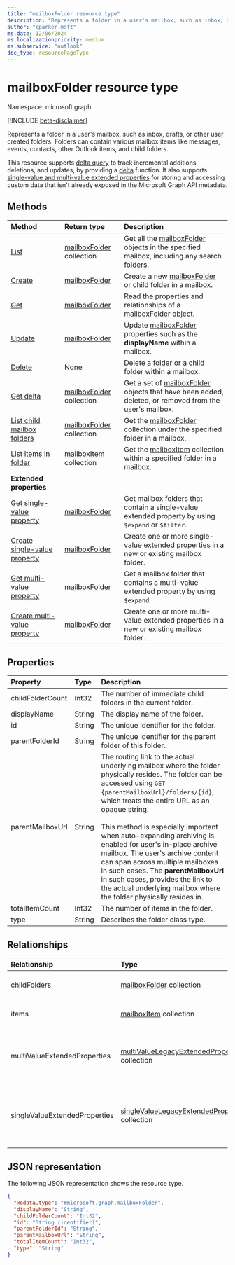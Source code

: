 ```yaml
---
title: "mailboxFolder resource type"
description: "Represents a folder in a user's mailbox, such as inbox, drafts, or other user created folders."
author: "cparker-msft"
ms.date: 12/06/2024
ms.localizationpriority: medium
ms.subservice: "outlook"
doc_type: resourcePageType
---
```


# mailboxFolder resource type

Namespace: microsoft.graph

[!INCLUDE [beta-disclaimer](../../includes/beta-disclaimer.md)]

Represents a folder in a user's mailbox, such as inbox, drafts, or other user created folders. Folders can contain various mailbox items like messages, events, contacts, 
other Outlook items, and child folders.

This resource supports [delta query](/graph/delta-query-overview) to track incremental additions, deletions, and updates,
by providing a [delta](../api/mailboxfolder-delta.md) function. It also supports [single-value and multi-value extended properties](../resources/extended-properties-overview.md) for storing and accessing custom data that isn't already exposed in the Microsoft Graph API metadata.

## Methods
|Method|Return type|Description|
|:---|:---|:---|
|[List](../api/mailbox-list-folders.md)|[mailboxFolder](../resources/mailboxfolder.md) collection|Get all the [mailboxFolder](../resources/mailboxfolder.md) objects in the specified mailbox, including any search folders.|
|[Create](../api/mailbox-post-folders.md)|[mailboxFolder](../resources/mailboxfolder.md)|Create a new [mailboxFolder](../resources/mailboxfolder.md) or child folder in a mailbox.|
|[Get](../api/mailboxfolder-get.md)|[mailboxFolder](../resources/mailboxfolder.md)|Read the properties and relationships of a [mailboxFolder](../resources/mailboxfolder.md) object.|
|[Update](../api/mailboxfolder-update.md)|[mailboxFolder](../resources/mailboxfolder.md)|Update [mailboxFolder](../resources/mailboxfolder.md) properties such as the **displayName** within a mailbox.|
|[Delete](../api/mailbox-delete-folders.md)|None|Delete a [folder](../resources/mailboxfolder.md) or a child folder within a mailbox.|
|[Get delta](../api/mailboxfolder-delta.md)|[mailboxFolder](../resources/mailboxfolder.md) collection|Get a set of [mailboxFolder](../resources/mailboxfolder.md) objects that have been added, deleted, or removed from the user's mailbox.|
|[List child mailbox folders](../api/mailboxfolder-list-childfolders.md)|[mailboxFolder](../resources/mailboxfolder.md) collection|Get the [mailboxFolder](../resources/mailboxfolder.md) collection under the specified folder in a mailbox.|
|[List items in folder](../api/mailboxfolder-list-items.md)|[mailboxItem](../resources/mailboxitem.md) collection|Get the [mailboxItem](../resources/mailboxitem.md) collection within a specified folder in a mailbox.|
|**Extended properties**| | |
|[Get single-value property](../api/singlevaluelegacyextendedproperty-get.md)|[mailboxFolder](../resources/mailboxfolder.md)|Get mailbox folders that contain a single-value extended property by using `$expand` or `$filter`.|
|[Create single-value property](../api/singlevaluelegacyextendedproperty-post-singlevalueextendedproperties.md)|[mailboxFolder](../resources/mailboxfolder.md)|Create one or more single-value extended properties in a new or existing mailbox folder.|
|[Get multi-value property](../api/multivaluelegacyextendedproperty-get.md)|[mailboxFolder](../resources/mailboxfolder.md)|Get a mailbox folder that contains a multi-value extended property by using `$expand`.|
|[Create multi-value property](../api/multivaluelegacyextendedproperty-post-multivalueextendedproperties.md)|[mailboxFolder](../resources/mailboxfolder.md)|Create one or more multi-value extended properties in a new or existing mailbox folder.|

## Properties
|Property|Type|Description|
|:---|:---|:---|
|childFolderCount|Int32|The number of immediate child folders in the current folder.|
|displayName|String|The display name of the folder.|
|id|String|The unique identifier for the folder.|
|parentFolderId|String|The unique identifier for the parent folder of this folder.|
|parentMailboxUrl|String|The routing link to the actual underlying mailbox where the folder physically resides. The folder can be accessed using `GET {parentMailboxUrl}/folders/{id}`, which treats the entire URL as an opaque string. <br><br> This method is especially important when auto-expanding archiving is enabled for user's in-place archive mailbox. The user's archive content can span across multiple mailboxes in such cases. The **parentMailboxUrl** in such cases, provides the link to the actual underlying mailbox where the folder physically resides in.|
|totalItemCount|Int32|The number of items in the folder.|
|type|String|Describes the folder class type.|

## Relationships
|Relationship|Type|Description|
|:---|:---|:---|
|childFolders|[mailboxFolder](../resources/mailboxfolder.md) collection|The collection of child folders in this folder.|
|items|[mailboxItem](../resources/mailboxitem.md) collection|The collection of items in this folder.|
|multiValueExtendedProperties|[multiValueLegacyExtendedProperty](../resources/multivaluelegacyextendedproperty.md) collection|The collection of multi-value extended properties defined for the **mailboxFolder**.|
|singleValueExtendedProperties|[singleValueLegacyExtendedProperty](../resources/singlevaluelegacyextendedproperty.md) collection|The collection of single-value extended properties defined for the **mailboxFolder**.|

## JSON representation
The following JSON representation shows the resource type.
<!-- {
  "blockType": "resource",
  "keyProperty": "id",
  "@odata.type": "microsoft.graph.mailboxFolder",
  "openType": false
}
-->
``` json
{
  "@odata.type": "#microsoft.graph.mailboxFolder",
  "displayName": "String",
  "childFolderCount": "Int32",
  "id": "String (identifier)",
  "parentFolderId": "String",
  "parentMailboxUrl": "String",
  "totalItemCount": "Int32",
  "type": "String"
}
```
